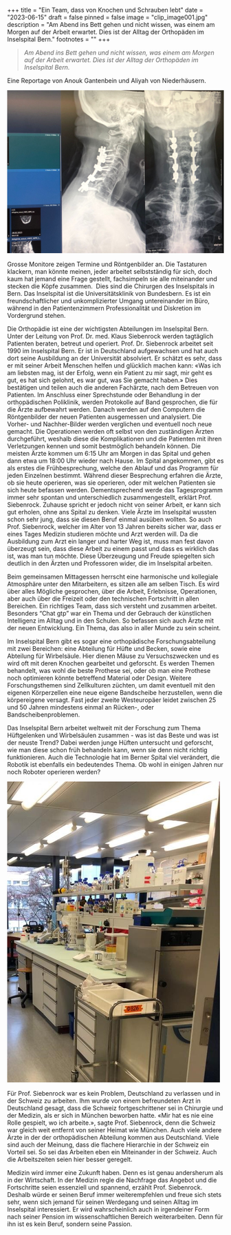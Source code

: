 +++
title = "Ein Team, dass von Knochen und Schrauben lebt"
date = "2023-06-15"
draft = false
pinned = false
image = "clip_image001.jpg"
description = "Am Abend ins Bett gehen und nicht wissen, was einem am Morgen auf der Arbeit erwartet. Dies ist der Alltag der Orthopäden im Inselspital Bern."
footnotes = ""
+++
> *Am Abend ins Bett gehen und nicht wissen, was einem am Morgen auf der Arbeit erwartet. Dies ist der Alltag der Orthopäden im Inselspital Bern.* 

Eine Reportage von Anouk Gantenbein und Aliyah von Niederhäusern.

![Röntgenbild, Stütze für die Halswirbelsäule. Ein sogenannter “Fixateur interieur”. (Foto: Aliyah von Niederhäusern)](clip_image001.jpg "Röntgenbild, Stütze für die Halswirbelsäule. Ein sogenannter “Fixateur interieur”. (Foto: Aliyah von Niederhäusern)")

Grosse Monitore zeigen Termine und Röntgenbilder an. Die Tastaturen klackern, man könnte meinen, jeder arbeitet selbstständig für sich, doch kaum hat jemand eine Frage gestellt, fachsimpeln sie alle miteinander und stecken die Köpfe zusammen.  Dies sind die Chirurgen des Inselspitals in Bern. Das Inselspital ist die Universitätsklinik von Bundesbern. Es ist ein freundschaftlicher und unkomplizierter Umgang untereinander im Büro, während in den Patientenzimmern Professionalität und Diskretion im Vordergrund stehen.

Die Orthopädie ist eine der wichtigsten Abteilungen im Inselspital Bern. Unter der Leitung von Prof. Dr. med. Klaus Siebenrock werden tagtäglich Patienten beraten, betreut und operiert. Prof. Dr. Siebenrock arbeitet seit 1990 im Inselspital Bern. Er ist in Deutschland aufgewachsen und hat auch dort seine Ausbildung an der Universität absolviert. Er schätzt es sehr, dass er mit seiner Arbeit Menschen helfen und glücklich machen kann: «Was ich am liebsten mag, ist der Erfolg, wenn ein Patient zu mir sagt, mir geht es gut, es hat sich gelohnt, es war gut, was Sie gemacht haben.» Dies bestätigen und teilen auch die anderen Fachärzte, nach dem Betreuen von Patienten. Im Anschluss einer Sprechstunde oder Behandlung in der orthopädischen Poliklinik, werden Protokolle auf Band gesprochen, die für die Ärzte aufbewahrt werden. Danach werden auf den Computern die Röntgenbilder der neuen Patienten ausgemessen und analysiert. Die Vorher- und Nachher-Bilder werden verglichen und eventuell noch neue gemacht. Die Operationen werden oft selbst von den zuständigen Ärzten durchgeführt, weshalb diese die Komplikationen und die Patienten mit ihren Verletzungen kennen und somit bestmöglich behandeln können. Die meisten Ärzte kommen um 6:15 Uhr am Morgen in das Spital und gehen dann etwa um 18:00 Uhr wieder nach Hause. Im Spital angekommen, gibt es als erstes die Frühbesprechung, welche den Ablauf und das Programm für jeden Einzelnen bestimmt. Während dieser Besprechung erfahren die Ärzte, ob sie heute operieren, was sie operieren, oder mit welchen Patienten sie sich heute befassen werden. Dementsprechend werde das Tagesprogramm immer sehr spontan und unterschiedlich zusammengestellt, erklärt Prof. Siebenrock. Zuhause spricht er jedoch nicht von seiner Arbeit, er kann sich gut erholen, ohne ans Spital zu denken. Viele Ärzte im Inselspital wussten schon sehr jung, dass sie diesen Beruf einmal ausüben wollten. So auch Prof. Siebenrock, welcher im Alter von 13 Jahren bereits sicher war, dass er eines Tages Medizin studieren möchte und Arzt werden will. Da die Ausbildung zum Arzt ein langer und harter Weg ist, muss man fest davon überzeugt sein, dass diese Arbeit zu einem passt und dass es wirklich das ist, was man tun möchte. Diese Überzeugung und Freude spiegelten sich deutlich in den Ärzten und Professoren wider, die im Inselspital arbeiten.

Beim gemeinsamen Mittagessen herrscht eine harmonische und kollegiale Atmosphäre unter den Mitarbeitern, es sitzen alle am selben Tisch. Es wird über alles Mögliche gesprochen, über die Arbeit, Erlebnisse, Operationen, aber auch über die Freizeit oder den technischen Fortschritt in allen Bereichen. Ein richtiges Team, dass sich versteht und zusammen arbeitet. Besonders “Chat gtp” war ein Thema und der Gebrauch der künstlichen Intelligenz im Alltag und in den Schulen. So befassen sich auch Ärzte mit der neuen Entwicklung. Ein Thema, das also in aller Munde zu sein scheint.

Im Inselspital Bern gibt es sogar eine orthopädische Forschungsabteilung mit zwei Bereichen: eine Abteilung für Hüfte und Becken, sowie eine Abteilung für Wirbelsäule. Hier dienen Mäuse zu Versuchszwecken und es wird oft mit deren Knochen gearbeitet und geforscht. Es werden Themen behandelt, was wohl die beste Prothese sei, oder ob man eine Prothese noch optimieren könnte betreffend Material oder Design. Weitere Forschungsthemen sind Zellkulturen züchten, um damit eventuell mit den eigenen Körperzellen eine neue eigene Bandscheibe herzustellen, wenn die körpereigene versagt. Fast jeder zweite Westeuropäer leidet zwischen 25 und 50 Jahren mindestens einmal an Rücken-, oder Bandscheibenproblemen.

Das Inselspital Bern arbeitet weltweit mit der Forschung zum Thema Hüftgelenken und Wirbelsäulen zusammen - was ist das Beste und was ist der neuste Trend? Dabei werden junge Hüften untersucht und geforscht, wie man diese schon früh behandeln kann, wenn sie denn nicht richtig funktionieren. Auch die Technologie hat im Berner Spital viel verändert, die Robotik ist ebenfalls ein bedeutendes Thema. Ob wohl in einigen Jahren nur noch Roboter operieren werden?

![Büro in der Forschungsabteilung (Foto: Anouk Gantenbein)](labor-kopie.jpg "Büro in der Forschungsabteilung (Foto: Anouk Gantenbein)")

Für Prof. Siebenrock war es kein Problem, Deutschland zu verlassen und in der Schweiz zu arbeiten. Ihm wurde von einem befreundeten Arzt in Deutschland gesagt, dass die Schweiz fortgeschrittener sei in Chirurgie und der Medizin, als er sich in München beworben hatte. «Mir hat es nie eine Rolle gespielt, wo ich arbeite.», sagte Prof. Siebenrock, denn die Schweiz war gleich weit entfernt von seiner Heimat wie München. Auch viele andere Ärzte in der der orthopädischen Abteilung kommen aus Deutschland. Viele sind auch der Meinung, dass die flachere Hierarchie in der Schweiz ein Vorteil sei. So sei das Arbeiten eben ein Miteinander in der Schweiz. Auch die Arbeitszeiten seien hier besser geregelt.

Medizin wird immer eine Zukunft haben. Denn es ist genau andersherum als in der Wirtschaft. In der Medizin regle die Nachfrage das Angebot und die Fortschritte seien essenziell und spannend, erzählt Prof. Siebenrock. Deshalb würde er seinen Beruf immer weiterempfehlen und freue sich stets sehr, wenn sich jemand für seinen Werdegang und seinen Alltag im Inselspital interessiert. Er wird wahrscheinlich auch in irgendeiner Form nach seiner Pension im wissenschaftlichen Bereich weiterarbeiten. Denn für ihn ist es kein Beruf, sondern seine Passion.